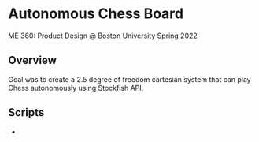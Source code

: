 # Autonomous Chess Board
ME 360: Product Design @ Boston University
Spring 2022


## Overview
Goal was to create a 2.5 degree of freedom cartesian system that can play Chess autonomously using Stockfish API. 

## Scripts
- 

